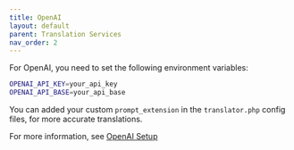 ```yaml
---
title: OpenAI
layout: default
parent: Translation Services
nav_order: 2
---
```


For OpenAI, you need to set the following environment variables:

```bash
OPENAI_API_KEY=your_api_key
OPENAI_API_BASE=your_api_base
```

You can added your custom `prompt_extension` in the `translator.php` config files, for more accurate translations. 


For more information, see [OpenAI Setup](https://platform.openai.com/docs/guides/production-best-practices/setting-up-your-organization)
